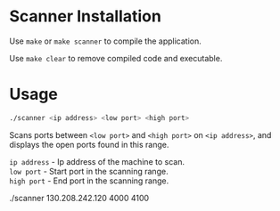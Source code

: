 # Scanner Installation
Use `make` or `make scanner` to compile the application.

Use `make clear` to remove compiled code and executable.

# Usage
```sh
./scanner <ip address> <low port> <high port>
```
Scans ports between ```<low port>``` and ```<high port>``` on ```<ip address>```, and displays the open ports found in this range.

`ip address` - Ip address of the machine to scan. \
`low port` - Start port in the scanning range. \
`high port` - End port in the scanning range.


./scanner 130.208.242.120 4000 4100